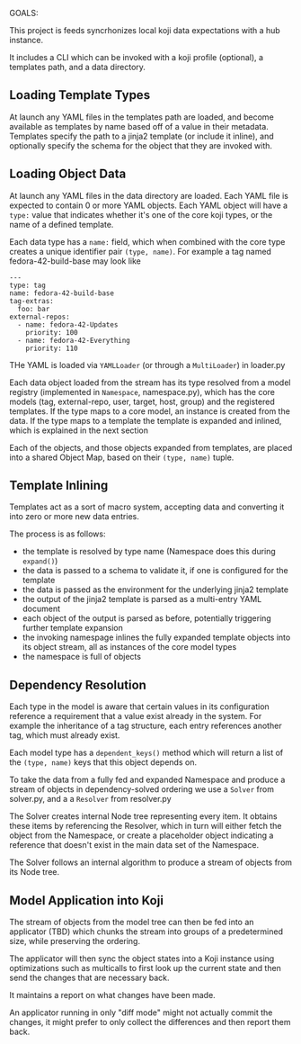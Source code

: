 
GOALS:

This project is feeds syncrhonizes local koji data expectations with a hub
instance.

It includes a CLI which can be invoked with a koji profile (optional), a
templates path, and a data directory.

## Loading Template Types

At launch any YAML files in the templates path are loaded, and become available
as templates by name based off of a value in their metadata. Templates specify
the path to a jinja2 template (or include it inline), and optionally specify the
schema for the object that they are invoked with.

## Loading Object Data

At launch any YAML files in the data directory are loaded. Each YAML file is
expected to contain 0 or more YAML objects. Each YAML object will have a `type:`
value that indicates whether it's one of the core koji types, or the name of a
defined template.

Each data type has a `name:` field, which when combined with the core type
creates a unique identifier pair `(type, name)`. For example a tag named
fedora-42-build-base may look like

```
---
type: tag
name: fedora-42-build-base
tag-extras:
  foo: bar
external-repos:
  - name: fedora-42-Updates
    priority: 100
  - name: fedora-42-Everything
    priority: 110
```

THe YAML is loaded via `YAMLLoader` (or through a `MultiLoader`) in loader.py

Each data object loaded from the stream has its type resolved from a model
registry (implemented in `Namespace`, namespace.py), which has the core models
(tag, external-repo, user, target, host, group) and the registered templates. If
the type maps to a core model, an instance is created from the data. If the type
maps to a template the template is expanded and inlined, which is explained in
the next section

Each of the objects, and those objects expanded from templates, are placed into
a shared Object Map, based on their `(type, name)` tuple.


## Template Inlining

Templates act as a sort of macro system, accepting data and converting it into
zero or more new data entries.

The process is as follows:
* the template is resolved by type name (Namespace does this during `expand()`)
* the data is passed to a schema to validate it, if one is configured for the
  template
* the data is passed as the environment for the underlying jinja2 template
* the output of the jinja2 template is parsed as a multi-entry YAML document
* each object of the output is parsed as before, potentially triggering further
  template expansion
* the invoking namespage inlines the fully expanded template objects into its
  object stream, all as instances of the core model types
* the namespace is full of objects


## Dependency Resolution

Each type in the model is aware that certain values in its configuration
reference a requirement that a value exist already in the system. For example
the inheritance of a tag structure, each entry references another tag, which
must already exist.

Each model type has a `dependent_keys()` method which will return a list of the
`(type, name)` keys that this object depends on.

To take the data from a fully fed and expanded Namespace and produce a stream of
objects in dependency-solved ordering we use a `Solver` from solver.py, and a a
`Resolver` from resolver.py

The Solver creates internal Node tree representing every item. It obtains these
items by referencing the Resolver, which in turn will either fetch the object
from the Namespace, or create a placeholder object indicating a reference that
doesn't exist in the main data set of the Namespace.

The Solver follows an internal algorithm to produce a stream of objects from its
Node tree.


## Model Application into Koji

The stream of objects from the model tree can then be fed into an applicator
(TBD) which chunks the stream into groups of a predetermined size, while
preserving the ordering.

The applicator will then sync the object states into a Koji instance using
optimizations such as multicalls to first look up the current state and then
send the changes that are necessary back.

It maintains a report on what changes have been made.

An applicator running in only "diff mode" might not actually commit the changes,
it might prefer to only collect the differences and then report them back.
